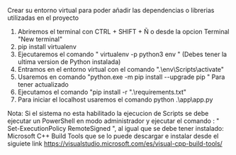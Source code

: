Crear su entorno virtual para poder añadir las dependencias o librerias utilizadas en el proyecto

1. Abriremos el terminal con CTRL + SHIFT + Ñ o desde la opcion Terminal "New terminal"
2. pip install virtualenv
3. Ejecutaremos el comando " virtualenv -p python3 env " (Debes tener la ultima version de Python instalada) 
4. Entramos en el entorno virtual con el comando ".\env\Scripts\activate"
5. Usaremos en comando "python.exe -m pip install --upgrade pip " Para tener actualizado
6. Ejecutamos el comando "pip install -r ".\requirements.txt"
7. Para iniciar el localhost usaremos el comando python .\app\app.py

Nota: Si el sistema no esta habilitado la ejecucion de Scripts se debe ejecutar un PowerShell en modo administrador 
 y ejecutar el comando : " Set-ExecutionPolicy RemoteSigned ", al igual que se debe tener instalado: Microsoft C++ Build Tools que se lo puede descargar e instalar desde el siguiete link https://visualstudio.microsoft.com/es/visual-cpp-build-tools/


